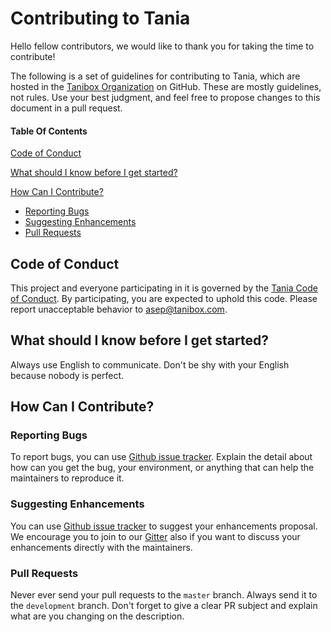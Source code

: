 # Contributing to Tania

Hello fellow contributors, we would like to thank you for taking the time to contribute!

The following is a set of guidelines for contributing to Tania, which are hosted in the [Tanibox Organization](https://github.com/tanibox) on GitHub. These are mostly guidelines, not rules. Use your best judgment, and feel free to propose changes to this document in a pull request.

#### Table Of Contents

[Code of Conduct](#code-of-conduct)

[What should I know before I get started?](#what-should-i-know-before-i-get-started)

[How Can I Contribute?](#how-can-i-contribute)
  * [Reporting Bugs](#reporting-bugs)
  * [Suggesting Enhancements](#suggesting-enhancements)
  * [Pull Requests](#pull-requests)

## Code of Conduct

This project and everyone participating in it is governed by the [Tania Code of Conduct](CODE_OF_CONDUCT.md). By participating, you are expected to uphold this code. Please report unacceptable behavior to [asep@tanibox.com](mailto:asep@tanibox.com).

## What should I know before I get started?

Always use English to communicate. Don't be shy with your English because nobody is perfect.

## How Can I Contribute?

### Reporting Bugs

To report bugs, you can use [Github issue tracker](https://github.com/Tanibox/tania/issues). Explain the detail about how can you get the bug, your environment, or anything that can help the maintainers to reproduce it.

### Suggesting Enhancements

You can use [Github issue tracker](https://github.com/Tanibox/tania/issues) to suggest your enhancements proposal. We encourage you to join to our [Gitter](https://gitter.im/taniafarm/Lobby) also if you want to discuss your enhancements directly with the maintainers.

### Pull Requests

Never ever send your pull requests to the `master` branch. Always send it to the `development` branch. Don't forget to give a clear PR subject and explain what are you changing on the description.